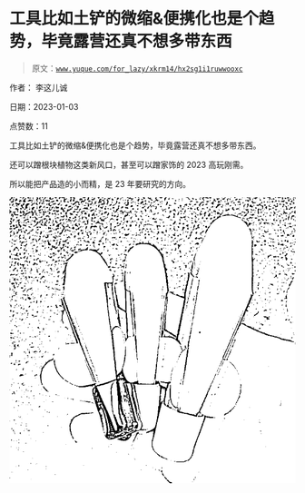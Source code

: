 # 工具比如土铲的微缩&便携化也是个趋势，毕竟露营还真不想多带东西

> 原文：[`www.yuque.com/for_lazy/xkrm14/hx2sg1i1ruwwooxc`](https://www.yuque.com/for_lazy/xkrm14/hx2sg1i1ruwwooxc)

作者： 李这儿诚 

日期：2023-01-03 

点赞数：11 

工具比如土铲的微缩&便携化也是个趋势，毕竟露营还真不想多带东西。 

还可以蹭根块植物这类新风口，甚至可以蹭家饰的 2023 高玩刚需。 

所以能把产品造的小而精，是 23 年要研究的方向。 

![](img/4e2ba95d1252f24659572a72e8f6df47.png)  

